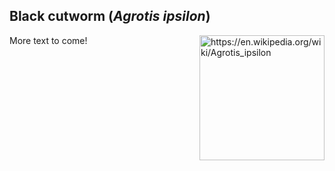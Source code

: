 ## Black cutworm (*Agrotis ipsilon*)

<img 
title="https://en.wikipedia.org/wiki/Agrotis_ipsilon"
src="https://upload.wikimedia.org/wikipedia/commons/c/c3/Agrotis_ipsilon_aneituma.jpg" 
height="200"
class="center"
align="right">

More text to come!

<!--stackedit_data:
eyJoaXN0b3J5IjpbLTE2NDY4ODQ3MywtNjA4MDE4MTUwXX0=
-->